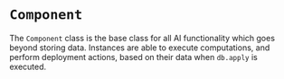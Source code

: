 # `Component`

The `Component` class is the base class for all AI functionality which 
goes beyond storing data. Instances are able to execute computations, and perform deployment actions, 
based on their data when `db.apply` is executed.